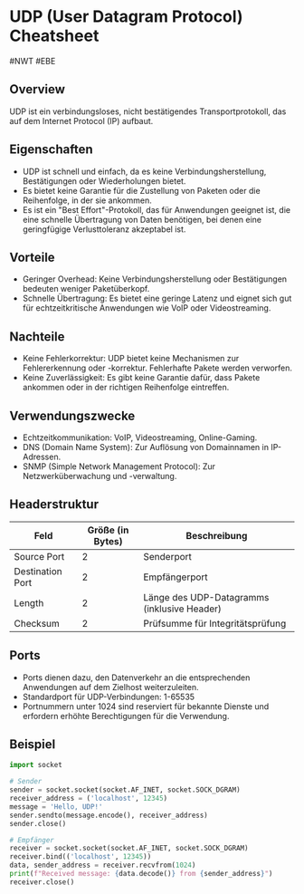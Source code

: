 # UDP (User Datagram Protocol) Cheatsheet
#NWT #EBE 
## Overview

UDP ist ein verbindungsloses, nicht bestätigendes Transportprotokoll, das auf dem Internet Protocol (IP) aufbaut.

## Eigenschaften

- UDP ist schnell und einfach, da es keine Verbindungsherstellung, Bestätigungen oder Wiederholungen bietet.
- Es bietet keine Garantie für die Zustellung von Paketen oder die Reihenfolge, in der sie ankommen.
- Es ist ein "Best Effort"-Protokoll, das für Anwendungen geeignet ist, die eine schnelle Übertragung von Daten benötigen, bei denen eine geringfügige Verlusttoleranz akzeptabel ist.

## Vorteile

- Geringer Overhead: Keine Verbindungsherstellung oder Bestätigungen bedeuten weniger Paketüberkopf.
- Schnelle Übertragung: Es bietet eine geringe Latenz und eignet sich gut für echtzeitkritische Anwendungen wie VoIP oder Videostreaming.

## Nachteile

- Keine Fehlerkorrektur: UDP bietet keine Mechanismen zur Fehlererkennung oder -korrektur. Fehlerhafte Pakete werden verworfen.
- Keine Zuverlässigkeit: Es gibt keine Garantie dafür, dass Pakete ankommen oder in der richtigen Reihenfolge eintreffen.

## Verwendungszwecke

- Echtzeitkommunikation: VoIP, Videostreaming, Online-Gaming.
- DNS (Domain Name System): Zur Auflösung von Domainnamen in IP-Adressen.
- SNMP (Simple Network Management Protocol): Zur Netzwerküberwachung und -verwaltung.

## Headerstruktur
| Feld           | Größe (in Bytes) | Beschreibung                                  |
|----------------|-------------------|-----------------------------------------------|
| Source Port    | 2                 | Senderport                                    |
| Destination Port | 2               | Empfängerport                                 |
| Length         | 2                 | Länge des UDP-Datagramms (inklusive Header)  |
| Checksum       | 2                 | Prüfsumme für Integritätsprüfung            |
## Ports

- Ports dienen dazu, den Datenverkehr an die entsprechenden Anwendungen auf dem Zielhost weiterzuleiten.
- Standardport für UDP-Verbindungen: 1-65535
- Portnummern unter 1024 sind reserviert für bekannte Dienste und erfordern erhöhte Berechtigungen für die Verwendung.

## Beispiel

```python
import socket

# Sender
sender = socket.socket(socket.AF_INET, socket.SOCK_DGRAM)
receiver_address = ('localhost', 12345)
message = 'Hello, UDP!'
sender.sendto(message.encode(), receiver_address)
sender.close()

# Empfänger
receiver = socket.socket(socket.AF_INET, socket.SOCK_DGRAM)
receiver.bind(('localhost', 12345))
data, sender_address = receiver.recvfrom(1024)
print(f"Received message: {data.decode()} from {sender_address}")
receiver.close()
```
